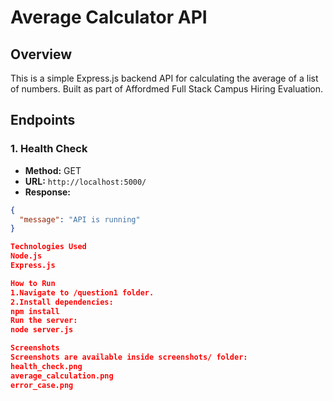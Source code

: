 # Average Calculator API

## Overview

This is a simple Express.js backend API for calculating the average of a list of numbers. Built as part of Affordmed Full Stack Campus Hiring Evaluation.

## Endpoints

### 1. Health Check

- **Method:** GET
- **URL:** `http://localhost:5000/`
- **Response:**
```json
{
  "message": "API is running"
}

Technologies Used
Node.js
Express.js

How to Run
1.Navigate to /question1 folder.
2.Install dependencies:
npm install
Run the server:
node server.js

Screenshots
Screenshots are available inside screenshots/ folder:
health_check.png
average_calculation.png
error_case.png